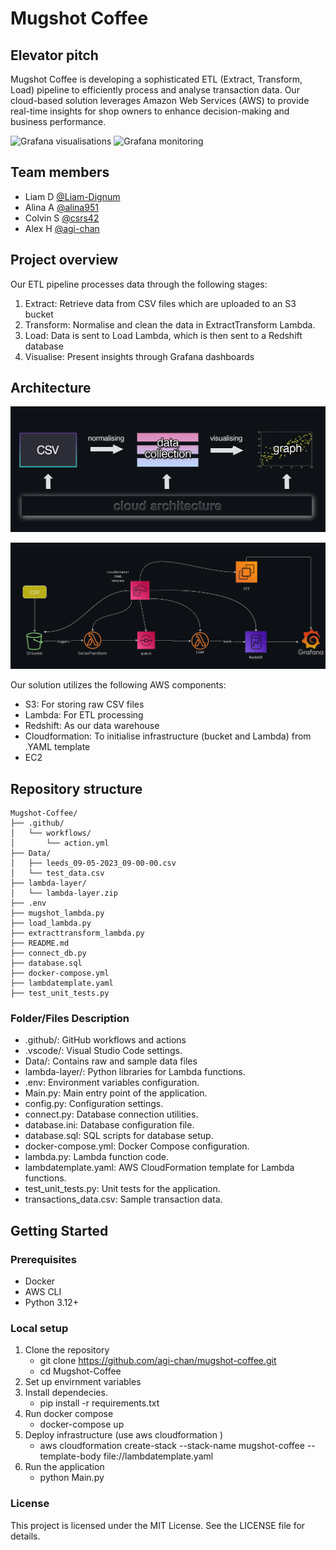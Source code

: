 # Mugshot Coffee

## Elevator pitch

Mugshot Coffee is developing a sophisticated ETL (Extract, Transform, Load) pipeline to efficiently process and analyse transaction data. Our cloud-based solution leverages Amazon Web Services (AWS) to provide real-time insights for shop owners to enhance decision-making and business performance.

![Grafana visualisations](https://github.com/agi-chan/mugshot-coffee/blob/main/visualisations.png?raw=true)
![Grafana monitoring](https://github.com/agi-chan/mugshot-coffee/blob/main/monitoring.png?raw=true)

## Team members

- Liam D <a href="https://www.github.com/@Liam-Dignum" target="_blank">@Liam-Dignum</a>
- Alina A <a href="https://www.github.com/@alina951" target="_blank">@alina951</a>
- Colvin S <a href="https://www.github.com/@csrs42" target="_blank">@csrs42</a>
- Alex H <a href="https://www.github.com/@agi-chan" target="_blank">@agi-chan</a>
  
## Project overview

Our ETL pipeline processes data through the following stages:

1. Extract: Retrieve data from CSV files which are uploaded to an S3 bucket
2. Transform: Normalise and clean the data in ExtractTransform Lambda.
3. Load: Data is sent to Load Lambda, which is then sent to a Redshift database
4. Visualise: Present insights through Grafana dashboards

## Architecture

![architecture](https://github.com/agi-chan/mugshot-cafe/blob/main/graph%20crop.png?raw=true)

![AWS architecture](https://github.com/agi-chan/mugshot-cafe/blob/main/aws.png?raw=true)

Our solution utilizes the following AWS components:

- S3: For storing raw CSV files
- Lambda: For ETL processing
- Redshift: As our data warehouse
- Cloudformation: To initialise infrastructure (bucket and Lambda) from .YAML template
- EC2

## Repository structure

```
Mugshot-Coffee/
├── .github/
│   └── workflows/
│       └── action.yml
├── Data/
│   ├── leeds_09-05-2023_09-00-00.csv
│   └── test_data.csv
├── lambda-layer/
│   └── lambda-layer.zip
├── .env
├── mugshot_lambda.py
├── load_lambda.py
├── extracttransform_lambda.py
├── README.md
├── connect_db.py
├── database.sql
├── docker-compose.yml
├── lambdatemplate.yaml
├── test_unit_tests.py
```
### Folder/Files Description

 - .github/: GitHub workflows and actions
 - .vscode/: Visual Studio Code settings.
 - Data/: Contains raw and sample data files
 - lambda-layer/: Python libraries for Lambda functions.
 - .env: Environment variables configuration.
 - Main.py: Main entry point of the application.
 - config.py: Configuration settings.
 - connect.py: Database connection utilities.
 - database.ini: Database configuration file.
 - database.sql: SQL scripts for database setup.
 - docker-compose.yml: Docker Compose configuration.
 - lambda.py: Lambda function code.
 - lambdatemplate.yaml: AWS CloudFormation template for Lambda functions.
 - test_unit_tests.py: Unit tests for the application.
 - transactions_data.csv: Sample transaction data.

## Getting Started

### Prerequisites

- Docker
- AWS CLI
- Python 3.12+

### Local setup

1. Clone the repository
   - git clone https://github.com/agi-chan/mugshot-coffee.git
   - cd Mugshot-Coffee
2. Set up envirnment variables
3. Install dependecies.
   - pip install -r requirements.txt
4. Run docker compose
   - docker-compose up
5. Deploy infrastructure (use aws cloudformation )
   - aws cloudformation create-stack --stack-name mugshot-coffee --template-body file://lambdatemplate.yaml
6. Run the application
   - python Main.py

### License
This project is licensed under the MIT License. See the LICENSE file for details.
